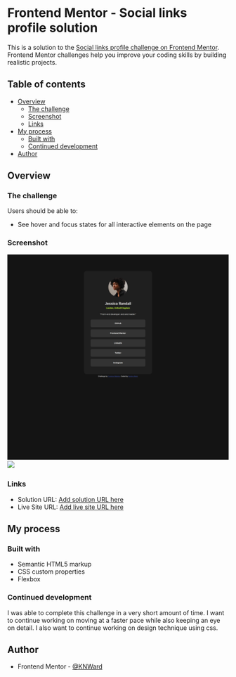 # Frontend Mentor - Social links profile solution

This is a solution to the [Social links profile challenge on Frontend Mentor](https://www.frontendmentor.io/challenges/social-links-profile-UG32l9m6dQ). Frontend Mentor challenges help you improve your coding skills by building realistic projects. 

## Table of contents

- [Overview](#overview)
  - [The challenge](#the-challenge)
  - [Screenshot](#screenshot)
  - [Links](#links)
- [My process](#my-process)
  - [Built with](#built-with)
  - [Continued development](#continued-development)
- [Author](#author)




## Overview

### The challenge

Users should be able to:

- See hover and focus states for all interactive elements on the page

### Screenshot
![alt text](<assets/images/FireShot Capture 001 - Frontend Mentor - Social links profile - 127.0.0.1.jpg>)
![](./screenshot.jpg)


### Links

- Solution URL: [Add solution URL here](https://your-solution-url.com)
- Live Site URL: [Add live site URL here](https://your-live-site-url.com)

## My process

### Built with

- Semantic HTML5 markup
- CSS custom properties
- Flexbox


### Continued development

I was able to complete this challenge in a very short amount of time. I want to continue working on moving at a faster pace while also keeping an eye on detail. I also want to continue working on design technique using css.



## Author


- Frontend Mentor - [@KNWard](https://www.frontendmentor.io/profile/KNWard)


